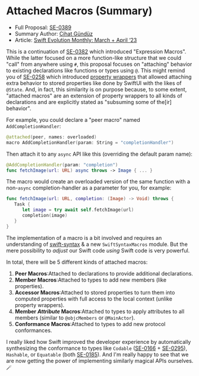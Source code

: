 # Attached Macros (Summary)

* Full Proposal: [SE-0389](https://github.com/apple/swift-evolution/blob/main/proposals/0389-attached-macros.md)
* Summary Author: [Cihat Gündüz](https://fline.dev/about)
* Article: [Swift Evolution Monthly: March + April ‘23](https://www.fline.dev/swift-evolution-monthly-mar-apr-23/#se-0389-attached-macros)

This is a continuation of [SE-0382](https://www.fline.dev/swift-evolution-monthly-jan-feb-23/#se-0382-expression-macros) which introduced "Expression Macros". While the latter focused on a more function-like structure that we could "call" from anywhere using `#`, this proposal focuses on "attaching" behavior to existing declarations like functions or types using `@`. This might remind you of [SE-0258](https://github.com/apple/swift-evolution/blob/main/proposals/0258-property-wrappers.md?ref=fline.dev) which introduced [property wrappers](https://docs.swift.org/swift-book/documentation/the-swift-programming-language/properties/?ref=fline.dev#Property-Wrappers) that allowed attaching extra behavior to stored properties like done by SwiftUI with the likes of `@State`. And, in fact, this similarity is on purpose because, to some extent, "attached macros" are an extension of property wrappers to all kinds of declarations and are explicitly stated as "subsuming some of the[ir] behavior".

For example, you could declare a "peer macro" named `AddCompletionHandler`:

```Swift
@attached(peer, names: overloaded)
macro AddCompletionHandler(param: String = "completionHandler")
```

Then attach it to any `async` API like this (overriding the default param name):

```Swift
@AddCompletionHandler(param: "completion")
func fetchImage(url: URL) async throws -> Image { ... }
```

The macro would create an overloaded version of the same function with a non-`async` completion-handler as a parameter for you, for example:

```Swift
func fetchImage(url: URL, completion: (Image) -> Void) throws {
   Task {
      let image = try await self.fetchImage(url)
      completion(image)
   }
}
```

The implementation of a macro is a bit involved and requires an understanding of [swift-syntax](https://github.com/apple/swift-syntax?ref=fline.dev) & a new `SwiftSyntaxMacros` module. But the mere possibility to *adjust* our Swift code *using* Swift code is very powerful.

In total, there will be 5 different kinds of attached macros:

1. **Peer Macros**:Attached to declarations to provide additional declarations.
2. **Member Macros**:Attached to types to add new members (like properties).
3. **Accessor Macros**:Attached to stored properties to turn them into computed properties with full access to the local context (unlike property wrappers).
4. **Member *Attribute* Macros**:Attached to types to apply attributes to all members (similar to `@objcMembers` or `@MainActor`).
5. **Conformance Macros**:Attached to types to add new protocol conformances.

I really liked how Swift improved the developer experience by automatically synthesizing the conformance to types like `Codable` ([SE-0166](https://github.com/apple/swift-evolution/blob/main/proposals/0166-swift-archival-serialization.md?ref=fline.dev) + [SE-0295](https://github.com/apple/swift-evolution/blob/main/proposals/0295-codable-synthesis-for-enums-with-associated-values.md?ref=fline.dev)), `Hashable`, or `Equatable` (both [SE-0185](https://github.com/apple/swift-evolution/blob/main/proposals/0185-synthesize-equatable-hashable.md?ref=fline.dev)). And I'm really happy to see that we are now getting the power of implementing similarly magical APIs ourselves. 🪄
